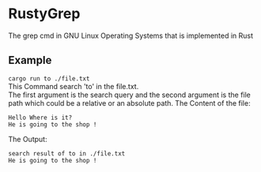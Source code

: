 # RustyGrep
The grep cmd in GNU Linux Operating Systems that is implemented in Rust

## Example
`` cargo run to ./file.txt `` <br/> This Command search 'to' in the file.txt. <br/>
The first argument is the search query  and the second argument is the file path which could be a relative or an absolute path.
The Content of the file:
```
Hello Where is it?
He is going to the shop !
```
The Output:
```
search result of to in ./file.txt
He is going to the shop !
```
